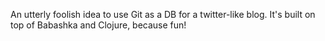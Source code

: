 An utterly foolish idea to use Git as a DB for a twitter-like blog.
It's built on top of Babashka and Clojure, because fun!
